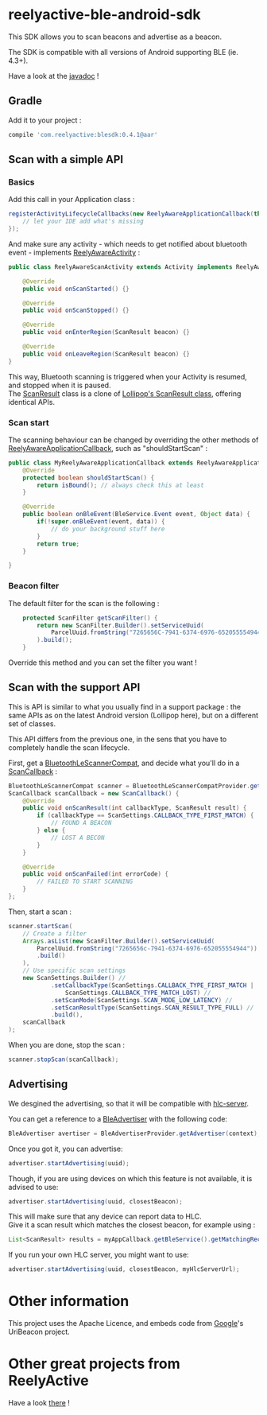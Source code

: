 # reelyactive-ble-android-sdk
This SDK allows you to scan beacons and advertise as a beacon.

The SDK is compatible with all versions of Android supporting BLE (ie. 4.3+).

Have a look at the [javadoc](http://reelyactive.github.io/ble-android-sdk) !

## Gradle


Add it to your project :

```groovy
compile 'com.reelyactive:blesdk:0.4.1@aar'
```

## Scan with a simple API

### Basics
Add this call in your Application class :

```java
registerActivityLifecycleCallbacks(new ReelyAwareApplicationCallback(this) {
    // let your IDE add what's missing
});
```

And make sure any activity - which needs to get notified about bluetooth event - implements [ReelyAwareActivity](library/src/main/java/com/reelyactive/blesdk/application/ReelyAwareActivity.java) :
```java
public class ReelyAwareScanActivity extends Activity implements ReelyAwareActivity {

    @Override
    public void onScanStarted() {}

    @Override
    public void onScanStopped() {}

    @Override
    public void onEnterRegion(ScanResult beacon) {}

    @Override
    public void onLeaveRegion(ScanResult beacon) {}
}
```

This way, Bluetooth scanning is triggered when your Activity is resumed, and stopped when it is paused.<br/>
The [ScanResult](library/src/main/java/com/reelyactive/blesdk/support/ble/ScanResult.java) class is a clone of [Lollipop's ScanResult class](http://developer.android.com/reference/android/bluetooth/le/ScanResult.html), offering identical APIs.

### Scan start

The scanning behaviour can be changed by overriding the other methods of [ReelyAwareApplicationCallback](library/src/main/java/com/reelyactive/blesdk/application/ReelyAwareApplicationCallback.java), such as "shouldStartScan" :
```java
public class MyReelyAwareApplicationCallback extends ReelyAwareApplicationCallback {
    @Override
    protected boolean shouldStartScan() {
        return isBound(); // always check this at least
    }

    @Override
    public boolean onBleEvent(BleService.Event event, Object data) {
        if(!super.onBleEvent(event, data)) {
            // do your background stuff here
        }
        return true;
    }

}
```

### Beacon filter
The default filter for the scan is the following :
```java
    protected ScanFilter getScanFilter() {
        return new ScanFilter.Builder().setServiceUuid(
            ParcelUuid.fromString("7265656C-7941-6374-6976-652055554944")
        ).build();
    }
```
Override this method and you can set the filter you want !

## Scan with the support API
This is API is similar to what you usually find in a support package : the same APIs as on the latest Android version (Lollipop here), but on a different set of classes.

This API differs from the previous one, in the sens that you have to completely handle the scan lifecycle.

First, get a [BluetoothLeScannerCompat](library/src/main/java/com/reelyactive/blesdk/support/ble/BluetoothLeScannerCompat.java), and decide what you'll do in a [ScanCallback](library/src/main/java/com/reelyactive/blesdk/support/ble/ScanCallback.java) :
```java
BluetoothLeScannerCompat scanner = BluetoothLeScannerCompatProvider.getBluetoothLeScannerCompat(mContext);
ScanCallback scanCallback = new ScanCallback() {
    @Override
    public void onScanResult(int callbackType, ScanResult result) {
        if (callbackType == ScanSettings.CALLBACK_TYPE_FIRST_MATCH) {
            // FOUND A BEACON
        } else {
            // LOST A BECON
        }
    }

    @Override
    public void onScanFailed(int errorCode) {
        // FAILED TO START SCANNING
    }
};
```

Then, start a scan :
```java
scanner.startScan(
    // Create a filter
    Arrays.asList(new ScanFilter.Builder().setServiceUuid(
        ParcelUuid.fromString("7265656c-7941-6374-6976-652055554944"))
        .build()
    ),
    // Use specific scan settings
    new ScanSettings.Builder() //
            .setCallbackType(ScanSettings.CALLBACK_TYPE_FIRST_MATCH |
                ScanSettings.CALLBACK_TYPE_MATCH_LOST) //
            .setScanMode(ScanSettings.SCAN_MODE_LOW_LATENCY) //
            .setScanResultType(ScanSettings.SCAN_RESULT_TYPE_FULL) //
            .build(),
    scanCallback
);
```
When you are done, stop the scan :
```java
scanner.stopScan(scanCallback);
```

## Advertising
We desgined the advertising, so that it will be compatible with [hlc-server](https://github.com/reelyactive/).

You can get a reference to a [BleAdvertiser](library/src/main/java/com/reelyactive/blesdk/advertise/BleAdvertiser.java) with the following code:
```java
BleAdvertiser avertiser = BleAdvertiserProvider.getAdvertiser(context);

```

Once you got it, you can advertise:
```java
advertiser.startAdvertising(uuid);
```
Though, if you are using devices on which this feature is not available, it is advised to use:
```java
advertiser.startAdvertising(uuid, closestBeacon);
```
This will make sure that any device can report data to HLC.<br/>
Give it a scan result which matches the closest beacon, for example using :
```java
List<ScanResult> results = myAppCallback.getBleService().getMatchingRecentResults(myAppCallback.getScanFilter());
```

If you run your own HLC server, you might want to use:
```java
advertiser.startAdvertising(uuid, closestBeacon, myHlcServerUrl);
```
# Other information
This project uses the Apache Licence, and embeds code from [Google](https://github.com/google/uribeacon/tree/master/android-uribeacon/uribeacon-library/src/main/java/org/uribeacon/scan/compat)'s UriBeacon project.

# Other great projects from ReelyActive
Have a look [there](https://github.com/reelyactive) !
